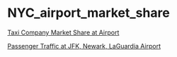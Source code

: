 # NYC_airport_market_share

[Taxi Company Market Share at Airport](https://github.com/wangruinju/NYC_airport_market_share/blob/master/images/Tableau1.png) 

[Passenger Traffic at JFK, Newark, LaGuardia Airport](https://github.com/wangruinju/NYC_airport_market_share/blob/master/images/Tableau2.png)
